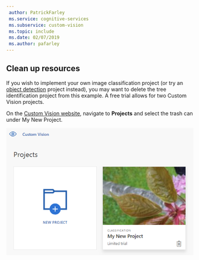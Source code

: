 ```yaml
---
 author: PatrickFarley
 ms.service: cognitive-services
 ms.subservice: custom-vision
 ms.topic: include
 ms.date: 02/07/2019
 ms.author: pafarley
---
```


## Clean up resources
If you wish to implement your own image classification project (or try an [object detection](../csharp-tutorial-od.md) project instead), you may want to delete the tree identification project from this example. A free trial allows for two Custom Vision projects.

On the [Custom Vision website](https://customvision.ai), navigate to **Projects** and select the trash can under My New Project.

![Screenshot of a panel labelled My New Project with a trash can icon](../media/csharp-tutorial/delete_project.png)
